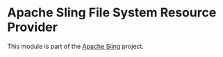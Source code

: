 # Apache Sling File System Resource Provider

This module is part of the [Apache Sling](https://sling.apache.org) project.
